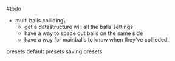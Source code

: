 #todo
-  multi balls colliding\
    - get a datastructure will all the balls settings
    - have a way to space out balls on the same side
    - have a way for mainballs to know when they've collieded.




presets 
    default presets
    saving presets

    
